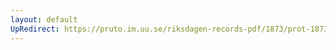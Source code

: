 ```yaml
---
layout: default
UpRedirect: https://pruto.im.uu.se/riksdagen-records-pdf/1873/prot-1873--fk--509/prot-1873--fk--509_059.pdf
---
```

